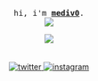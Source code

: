 <p align="center">
  <br>
  <samp>
    hi, i'm <b><a rel="nofollow noopener noreferrer" target="_blank" href="https://twitter.com/MahdiFakhr">mediv0</a></b>.
    <br>
</samp>
  
<a href="https://www.codewars.com/users/mediv0" target="_blank">
  
  <img src="https://www.codewars.com/users/mediv0/badges/large">
  
  </a>

</p>

<div style="text-align:center" align="center"><img src="https://i.pinimg.com/originals/9f/92/6c/9f926c8c220127d81c8ba6897aa8d5db.gif" /></div>
<br><br>

<div align="center">
<a href="https://twitter.com/MahdiFakhr" target="_blank">
<img src=https://img.shields.io/badge/twitter-%2300acee.svg?&style=for-the-badge&logo=twitter&logoColor=white alt=twitter style="margin-bottom: 5px;" />
</a>
<a href="https://www.instagram.com/_mahdifakhr/" target="_blank">
<img src=https://img.shields.io/badge/instagram-%23000000.svg?&style=for-the-badge&logo=instagram&logoColor=white alt=instagram style="margin-bottom: 5px;" />
</a>  
</div>  

